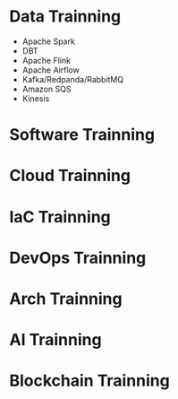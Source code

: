 # Data Trainning

- Apache Spark
- DBT
- Apache Flink
- Apache Airflow
- Kafka/Redpanda/RabbitMQ
- Amazon SQS
- Kinesis

# Software Trainning

# Cloud Trainning

# IaC Trainning

# DevOps Trainning

# Arch Trainning

# AI Trainning

# Blockchain Trainning
